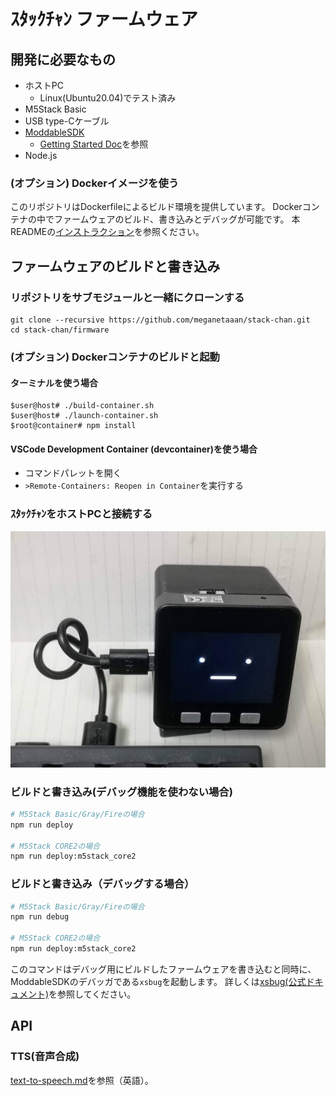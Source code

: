 # ｽﾀｯｸﾁｬﾝ ファームウェア

## 開発に必要なもの

* ホストPC
    * Linux(Ubuntu20.04)でテスト済み
* M5Stack Basic
* USB type-Cケーブル
* [ModdableSDK](https://github.com/Moddable-OpenSource/moddable)
    * [Getting Started Doc](https://github.com/Moddable-OpenSource/moddable/blob/public/documentation/Moddable%20SDK%20-%20Getting%20Started.md)を参照
* Node.js

### (オプション) Dockerイメージを使う

このリポジトリはDockerfileによるビルド環境を提供しています。
Dockerコンテナの中でファームウェアのビルド、書き込みとデバッグが可能です。
本READMEの[インストラクション](#optional-build-and-launch-docker-container)を参照ください。

## ファームウェアのビルドと書き込み

### リポジトリをサブモジュールと一緒にクローンする

```
git clone --recursive https://github.com/meganetaaan/stack-chan.git
cd stack-chan/firmware
```

### (オプション) Dockerコンテナのビルドと起動

#### ターミナルを使う場合

```
$user@host# ./build-container.sh
$user@host# ./launch-container.sh
$root@container# npm install
```

#### VSCode Development Container (devcontainer)を使う場合

* コマンドパレットを開く
* `>Remote-Containers: Reopen in Container`を実行する

### ｽﾀｯｸﾁｬﾝをホストPCと接続する

![connect](./docs/images/connect.jpg)

### ビルドと書き込み(デバッグ機能を使わない場合)

```sh
# M5Stack Basic/Gray/Fireの場合
npm run deploy

# M5Stack CORE2の場合
npm run deploy:m5stack_core2
```


### ビルドと書き込み（デバッグする場合）

```sh
# M5Stack Basic/Gray/Fireの場合
npm run debug

# M5Stack CORE2の場合
npm run deploy:m5stack_core2
```

このコマンドはデバッグ用にビルドしたファームウェアを書き込むと同時に、ModdableSDKのデバッガである`xsbug`を起動します。
詳しくは[xsbug(公式ドキュメント)](https://github.com/Moddable-OpenSource/moddable/blob/public/documentation/xs/xsbug.md)を参照してください。


## API

### TTS(音声合成)

[text-to-speech.md](./docs/text-to-speech.md)を参照（英語）。
